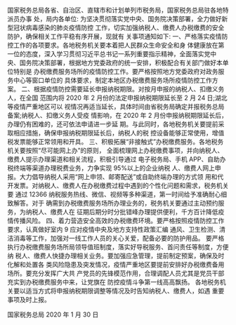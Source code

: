#
国家税务总局各省、自治区、直辖市和计划单列市税务局，国家税务总局驻各地特派员办事 处，局内各单位:
为坚决贯彻落实党中央、国务院决策部署，全力做好新型冠状病毒感染的肺炎疫情防控 工作，切实加强纳税人、缴费人办税缴费的安全防护，确保相关工作平稳有序开展，现就有 关事项通知如下:
一、严格落实疫情防控工作的各项要求。各地税务机关要本着把人民群众生命安全和身 体健康放在第一位的态度，深入学习贯彻习近平总书记一系列重要指示精神，全面落实党中 央、国务院决策部署，根据地方党委政府的统一安排，积极配合有关部门做好本单位特别是 办税缴费服务场所的疫情防控工作。要严格按照地方党委政府对政务服务中心等窗口单位的 具体要求，制定本地区办税缴费服务场所疫情防控工作方案。
二、根据疫情防控需要延长申报纳税期限。对按月申报的纳税人、扣缴义务人，在全国 范围内将 2020 年 2 月份的法定申报纳税期限延长至 2 月 24 日;湖北等疫情严重地区可以 视情况再适当延长，具体时间由省税务局确定并报税务总局备案;纳税人、扣缴义务人受疫 情影响，在 2020 年 2 月份申报纳税期限延长后，办理仍有困难的，还可依法申请进一步延 期。与此同时，各地税务机关要提前采取相应措施，确保申报纳税期限延长后，纳税人的税 控设备能够正常使用，增值税发票能够正常领用和开具。
三、积极拓展“非接触式”办税缴费服务。各地税务机关要按照“尽可能网上办”的原则， 全面梳理网上办税缴费事项，并向纳税人、缴费人提示办理渠道和相关流程，积极引导通过 电子税务局、手机 APP、自助办税终端等渠道办理税费业务，力争实现 95%以上的企业纳税 人、缴费人网上申报。大力倡导纳税人采用“网上申领、邮寄配送”或自助终端办理的方式领 用和代开发票。对纳税人、缴费人在办税缴费过程中遇到的个性化问题和需求，税务机关要 通过 12366 纳税服务热线、微信、视频等多种渠道，第一时间给予准确耐心细致解答。对于 确需到办税缴费服务场所办理业务的，税务机关要通过主动预约服务，为纳税人、缴费人在 征期后期分时分批错峰办理提供便利，千方百计降低疫情传播风险。
四、着力营造安全高效的办税缴费环境。要严格按照疫情防控工作要求，认真做好室内 9
应对疫情中央及地方支持性政策汇编 通风、卫生检测、清洁消毒等工作，加强对一线工作人员的关心关爱，配备必要的防护用品。 要严格执行办税缴费服务场所局领导值班制度，落实好导税服务、首问责任等制度，方便纳 税人、缴费人快捷办理相关业务。要加强应急管理，提前制定预案，确保及时化解和处置各 类风险隐患及突发情况，疫情严重地区要提前安排好办税缴费备用场所。要充分发挥广大共 产党员的先锋模范作用，合理调配人员尤其是党员干部充实到办税缴费服务中来，让党旗在 防控疫情斗争第一线高高飘扬。
各地税务机关要以适当方式将申报纳税期限调整等情况及时告知纳税人、缴费人，如遇 重要事项及时上报。

国家税务总局
2020 年 1 月 30 日

